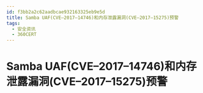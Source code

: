 ```yaml
---
id: f3bb2a2c62aadbcae932163325eb9e5d
title: Samba UAF(CVE–2017–14746)和内存泄露漏洞(CVE–2017–15275)预警
tags: 
  - 安全资讯
  - 360CERT
---
```


# Samba UAF(CVE–2017–14746)和内存泄露漏洞(CVE–2017–15275)预警

